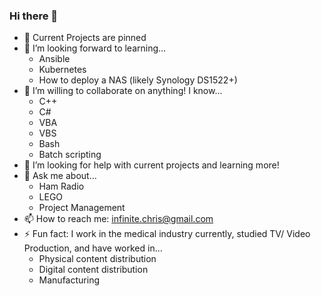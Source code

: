 ### Hi there 👋

<!--
**infinitechris/infinitechris** is a ✨ _special_ ✨ repository because its `README.md` (this file) appears on your GitHub profile.

Here are some ideas to get you started:
-->

- 🔭 Current Projects are pinned
- 🌱 I’m looking forward to learning...
     -  Ansible
     -  Kubernetes
     -  How to deploy a NAS (likely Synology DS1522+)
- 👯 I’m willing to collaborate on anything! I know...
     - C++
     - C#
     - VBA
     - VBS
     - Bash
     - Batch scripting
- 🤔 I’m looking for help with current projects and learning more!
- 💬 Ask me about...
     - Ham Radio
     - LEGO
     - Project Management
- 📫 How to reach me: infinite.chris@gmail.com
- ⚡ Fun fact: I work in the medical industry currently, studied TV/ Video Production, and have worked in...
     - Physical content distribution
     - Digital content distribution
     - Manufacturing
